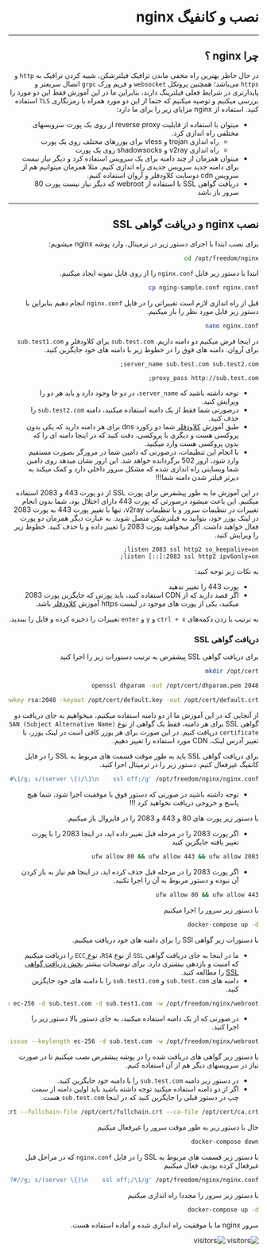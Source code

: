 <div dir="rtl">

# نصب و کانفیگ nginx

---

## چرا nginx ؟

در حال حاظر بهترین راه مخفی ماندن ترافیک فیلترشکن، شبیه کردن ترافیک به `http` و `https` می‌باشد؛ همچنین پروتکل `websocket` و فریم ورک `grpc` اتصال سریعتر و پایدارتری در شرایط فعلی فیلترینگ دارند، بنابراین ما در این آموزش فقط این دو مورد را بررسی میکنیم و توصیه میکنیم که حتما از این دو مورد همراه با رمزنگاری `TLS` استفاده کنید.
استفاده از nginx مزایای زیر را برای ما دارد:

* میتوان با استفاده از قابلیت reverse proxy از روی یک پورت سرویسهای مختلفی راه اندازی کرد.
  * راه اندازی trojan و vless برای یوزرهای مختلف روی یک پورت
  * راه اندازی v2ray و shadowsocks روی یک پورت
* میتوان همزمان از چند دامنه برای یک سرویس استفاده کرد و دیگر نیاز نیست برای دامنه جدید سرویس جدیدی راه اندازی کنیم. مثلا همزمان میتوانیم هم از سرویس cdn دوسایت کلاودفلر و آروان استفاده کنیم.
* دریافت گواهی SSL با استفاده از webroot که دیگر نیاز نیست پورت 80 سرور باز باشد

---

## نصب nginx و دریافت گواهی SSL

برای نصب ابتدا با اجرای دستور زیر در ترمینال، وارد پوشه nginx میشویم:

```bash
cd /opt/freedom/nginx
```

ابتدا با دستور زیر فایل `nginx.conf` را از روی فایل نمونه ایجاد میکنیم.

```bash
cp nging-sample.conf nginx.conf
```

قبل از راه اندازی لازم است تغییراتی را در فایل `nginx.conf` انجام دهیم بنابراین با دستور زیر فایل مورد نظر را باز میکنیم.

```bash
nano nginx.conf
```

در اینجا فرض میکنیم دو دامنه داریم. `sub.test.com` برای کلاودفلر و `sub.test1.com` برای آروان. دامنه های فوق را در خطوط زیر با دامنه های خود جایگزین کنید.

```nginx
server_name sub.test.com sub.test2.com;
```

```nginx
proxy_pass http://sub.test.com;
```

* توجه داشته باشید که `server_name`، در دو جا وجود دارد و باید هر دو را ویرایش کنید.
* درصورتی شما فقط از یک دامنه استفاده میکنید، دامنه `sub.test2.com` را حذف کنید.
* طبق آموزش [کلاودفلر](../cloudflare/README.md) شما دو رکورد dns برای هر دامنه دارید که یکی بدون پروکسی هست و دیگری با پروکسی، دقت کنید که در اینجا دامنه ای را که بدون پروکسی هست وارد میکنید.
* با انجام این تنظیمات، درصورتی که دامین شما در مرورگر بصورت مستقیم وارد شود، ارور 502 برگردانده خواهد شد. این ارور نشان میدهد روی دامین شما وبسایتی راه اندازی شده که مشکل سرور داخلی دارد و کمک میکند به دیرتر فیلتر شدن دامنه شما!!!

در این آموزش ما به طور پیشفرض برای پورت SSL از دو پورت 443 و 2083 استفاده میکنیم. این باعث میشود درصورتی که پورت 443 دارای اختلال بود، شما بدون انجام تغییرات در تنظیمات سرور و یا تنظیمات v2ray، تنها با تغییر پورت 443 به پورت 2083 در لینک یوزر خود، بتوانید به فیلترشکن متصل شوید. به عبارت دیگر همزمان دو پورت فعال خواهید داشت. اگر میخواهید پورت 2083 را تغییر داده و یا حذف کنید. خطوط زیر را ویرایش کنید.

```nginx
listen 2083 ssl http2 so_keepalive=on;
listen [::]:2083 ssl http2 ipv6only=on;
```

به نکات زیر توجه کنید:

* پورت 443 را تغییر ندهید
* اگر قصد دارید که از CDN استفاده کنید، باید پورتی که جایگزین پورت 2083 میکنید، یکی از پورت های موجود در لیست https آموزش [کلاودفلر](../cloudflare/README.md) باشد.

به ترتیب با زدن دکمه‌های `ctrl + x` و `y` و `enter` تغییرات را ذخیره کرده و فایل را ببندید.

### دریافت گواهی SSL

برای دریافت گواهی SSL پیشفرض به ترتیب دستورات زیر را اجرا کنید

```bash
mkdir /opt/cert
```

```bash
openssl dhparam -out /opt/cert/dhparam.pem 2048
```

```bash
openssl req -x509 -nodes -days 365 -newkey rsa:2048 -keyout /opt/cert/default.key -out /opt/cert/default.crt
```

از آنجایی که در این آموزش ما از دو دامنه استفاده میکنیم، میخواهیم به جای دریافت دو گواهی SSL برای هر دامنه، فقط یک گواهی از نوع `SAN (Subject Alternative Name) certificate` دریافت کنیم. در این صورت برای هر یوزر کافی است در لینک یوزر، با تغییر آدرس لینک، CDN مورد استفاده را تغییر دهیم.

برای دریافت گواهی SSL باید به طور موقت قسمت های مربوط به SSL را در فایل کانفیگ غیرفعال کنیم. دستور زیر را در ترمینال اجرا کنید.

```bash
sed -i -r 's/(listen .*\d+)/\1; #/g; s/(ssl_(certificate|certificate_key|trusted_certificate|dhparam) )/#;#\1/g; s/(server \{)/\1\n    ssl off;/g' /opt/freedom/nginx/nginx.conf
```

* توجه داشته باشید در صورتی که دستور فوق با موفقیت اجرا شود، شما هیچ پاسخ و خروجی دریافت نخواهید کرد !!!

با دستور زیر پورت های 80 و 443 و 2083 را در فایروال باز میکنیم.

* اگر پورت 2083 را در مرحله قبل تغییر داده اید، در اینجا 2083 را با پورت تغییر یافته جایگزین کنید

```bash
ufw allow 80 && ufw allow 443 && ufw allow 2083
```

* اگر پورت 2083 را در مرحله قبل حذف کرده اید، در اینجا هم نیاز به باز کردن آن نبوده و دستور مربوط به آن را اجرا نکنید.

```bash
ufw allow 80 && ufw allow 443
```

با دستور زیر سرور را اجرا میکنیم

```bash
docker-compose up -d
```

با دستورات زیر گواهی SSl را برای دامنه های خود دریافت میکنیم.

* ما در اینجا به جای دریافت گواهی `SSL` از نوع `RSA`، نوع ٍ`ECC` را دریافت میکنیم که امنیت و بازدهی بیشتری دارد. برای توضیحات بیشتر [بخش دریافت گواهی SSL](../get-ssl/README.md) را مطالعه کنید.
* دامنه های `sub.test.com` و `sub.test1.com` را با دامنه های خود جایگزین کنید.

```bash
acme.sh --issue --keylength ec-256 -d sub.test.com -d sub.test1.com -w /opt/freedom/nginx/webroot/
```

* در صورتی که از یک دامنه استفاده میکنید، به جای دستور بالا دستور زیر را اجرا کنید.

```bash
acme.sh --issue --keylength ec-256 -d sub.test.com -w /opt/freedom/nginx/webroot/
```

با دستور زیر گواهی های دریافت شده را در پوشه پیشفرض نصب میکنیم تا در صورت نیاز در سرویسهای دیگر هم از آن استفاده کنیم.

* در دستور زیر دامنه `sub.test.com` را با دامنه خود جایگزین کنید.
* اگر از دو دامنه استفاده میکنید توجه داشته باشید باید اولین دامنه از سمت چپ در دستور قبلی را جایگزین کنید که در اینجا `sub.test.com` هست.

```bash
acme.sh --installcert --ecc -d sub.test.com --key-file /opt/cert/private.key --cert-file /opt/cert/cert.crt --fullchain-file /opt/cert/fullchain.crt --ca-file /opt/cert/ca.crt
```

حال با دستور زیر به طور موقت سرور را غیرفعال میکنیم

```bash
docker-compose down
```

با دستور زیر قسمت های مربوط به SSL را در فایل `nginx.conf` که در مراحل قبل غیرفعال کرده بودیم، فعال میکنیم

```bash
sed -i -r -z 's/#?; ?#//g; s/(server \{)\n    ssl off;/\1/g' /opt/freedom/nginx/nginx.conf
```

با دستور زیر سرور را مجددا راه اندازی میکنیم

```bash
docker-compose up -d
```

سرور nginx ما با موفقیت راه اندازی شده و آماده استفاده هست.

![visitors](https://visitor-badge.glitch.me/badge?page_id=d07nh2d5aksz2ley&left_color=black&right_color=blue)
![visitors](https://visitor-badge.glitch.me/badge?page_id=p349hm7zbpijpqan&left_color=black&right_color=blue)

</div>
